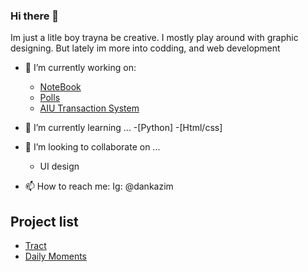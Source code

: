 ### Hi there 👋
Im just a litle boy trayna be creative. I mostly play around with graphic designing. But lately im more into codding, and web development
<!--
**dankazim/dankazim** is a ✨ _special_ ✨ repository because its `README.md` (this file) appears on your GitHub profile.

Here are some ideas to get you started:
-->



- 🔭 I’m currently working on:
    - [NoteBook](https://github.com/dankazim/NoteBook)
    - [Polls](https://github.com/dankazim/polls)
    - [AIU Transaction System](https://github.com/dankazim/AiuTransactionSystem)
    

- 🌱 I’m currently learning ...
    -[Python]
    -[Html/css]
- 👯 I’m looking to collaborate on ...
    - UI design 
- 📫 How to reach me: 
      Ig: @dankazim



## Project list
- [Tract](trackt.vercel.app/)
- [Daily Moments](https://github.com/dankazim/Daily-Moments)



